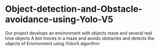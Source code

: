 # Object-detection-and-Obstacle-avoidance-using-Yolo-V5
Our project develops an environment with objects maze and several real time objects A bot moves in a maze and avoids obstacles and detects the objects of Environment using Yolov5 algorithm
